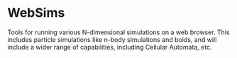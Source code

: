 # WebSims
Tools for running various N-dimensional simulations on a web browser. This includes particle simulations like n-body simulations and boids, and will include a wider range of capabilities, including Cellular Automata, etc. 
